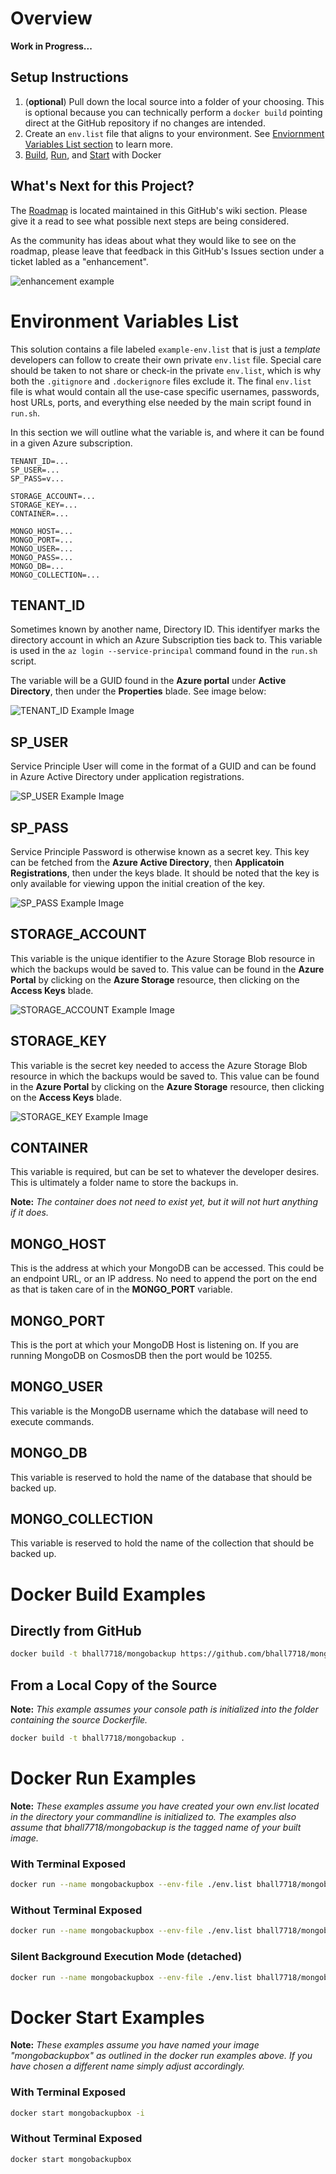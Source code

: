 # Overview
**Work in Progress...**
## Setup Instructions
1. (**optional**) Pull down the local source into a folder of your choosing. This is optional because you can technically perform a ```docker build``` pointing direct at the GitHub repository if no changes are intended.
2. Create an ```env.list``` file that aligns to your environment. See [Enviornment Variables List section](#environment-variables-list) to learn more.
3. [Build](#docker-build-examples), [Run](#docker-run-examples), and [Start](#docker-start-examples) with Docker

## What's Next for this Project?
The [Roadmap](https://github.com/bhall7718/mongobackup/wiki/Roadmap) is located maintained in this GitHub's wiki section. Please give it a read to see what possible next steps are being considered.

As the community has ideas about what they would like to see on the roadmap, please leave that feedback in this GitHub's Issues section under a ticket labled as a "enhancement".

![enhancement example](https://raw.githubusercontent.com/bhall7718/mongobackup/master/Documentation/Images/feature_request.PNG)

# Environment Variables List
This solution contains a file labeled ```example-env.list``` that is just a *template* developers can follow to create their own private ```env.list``` file. Special care should be taken to not share or check-in the private ```env.list```, which is why both the ```.gitignore``` and ```.dockerignore``` files exclude it. The final ```env.list``` file is what would contain all the use-case specific usernames, passwords, host URLs, ports, and everything else needed by the main script found in ```run.sh```.

In this section we will outline what the variable is, and where it can be found in a given Azure subscription.

```
TENANT_ID=...
SP_USER=...
SP_PASS=v...

STORAGE_ACCOUNT=...
STORAGE_KEY=...
CONTAINER=...

MONGO_HOST=...
MONGO_PORT=...
MONGO_USER=...
MONGO_PASS=...
MONGO_DB=...
MONGO_COLLECTION=...
```
## TENANT_ID
Sometimes known by another name, Directory ID. This identifyer marks the directory account in which an  Azure Subscription ties back to. This variable is used in the ```az login --service-principal``` command found in the ```run.sh``` script.

The variable will be a GUID found in the **Azure portal** under **Active Directory**, then under the **Properties** blade. See image below:

![TENANT_ID Example Image](https://raw.githubusercontent.com/bhall7718/mongobackup/master/Documentation/Images/tenant_id.jpg)

## SP_USER
Service Principle User will come in the format of a GUID and can be found in Azure Active Directory under application registrations.

![SP_USER Example Image](https://raw.githubusercontent.com/bhall7718/mongobackup/master/Documentation/Images/sp_user.jpg)

## SP_PASS
Service Principle Password is otherwise known as a secret key. This key can be fetched from the **Azure Active Directory**, then **Applicatoin Registrations**, then under the keys blade. It should be noted that the key is only available for viewing uppon the initial creation of the key.

![SP_PASS Example Image](https://raw.githubusercontent.com/bhall7718/mongobackup/master/Documentation/Images/sp_pass.jpg)

## STORAGE_ACCOUNT
This variable is the unique identifier to the Azure Storage Blob resource in which the backups would be saved to. This value can be found in the **Azure Portal** by clicking on the **Azure Storage** resource, then clicking on the **Access Keys** blade.

![STORAGE_ACCOUNT Example Image](https://raw.githubusercontent.com/bhall7718/mongobackup/master/Documentation/Images/storage_account.jpg)

## STORAGE_KEY
This variable is the secret key needed to access the Azure Storage Blob resource in which the backups would be saved to. This value can be found in the **Azure Portal** by clicking on the **Azure Storage** resource, then clicking on the **Access Keys** blade.

![STORAGE_KEY Example Image](https://raw.githubusercontent.com/bhall7718/mongobackup/master/Documentation/Images/storage_key.jpg)

## CONTAINER
This variable is required, but can be set to whatever the developer desires. This is ultimately a folder name to store the backups in.

**Note:** *The container does not need to exist yet, but it will not hurt anything if it does.*

## MONGO_HOST
This is the address at which your MongoDB can be accessed. This could be an endpoint URL, or an IP address. No need to append the port on the end as that is taken care of in the **MONGO_PORT** variable.

## MONGO_PORT
This is the port at which your MongoDB Host is listening on. If you are running MongoDB on CosmosDB then the port would be 10255.

## MONGO_USER
This variable is the MongoDB username which the database will need to execute commands.

## MONGO_DB
This variable is reserved to hold the name of the database that should be backed up.

## MONGO_COLLECTION
This variable is reserved to hold the name of the collection that should be backed up.

# Docker Build Examples
## Directly from GitHub
``` sh
docker build -t bhall7718/mongobackup https://github.com/bhall7718/mongobackup.git
```
## From a Local Copy of the Source
**Note:** *This example assumes your console path is initialized into the folder containing the source Dockerfile.*
``` sh
docker build -t bhall7718/mongobackup .
```

# Docker Run Examples
**Note:** *These examples assume you have created your own env.list located in the directory your commandline is initialized to. The examples also assume that bhall7718/mongobackup is the tagged name of your built image.*

### With Terminal Exposed
``` sh
docker run --name mongobackupbox --env-file ./env.list bhall7718/mongobackup
```
### Without Terminal Exposed
``` sh
docker run --name mongobackupbox --env-file ./env.list bhall7718/mongobackup -it
```
### Silent Background Execution Mode (detached)
``` sh
docker run --name mongobackupbox --env-file ./env.list bhall7718/mongobackup -d
```

# Docker Start Examples
**Note:** *These examples assume you have named your image "mongobackupbox" as outlined in the docker run examples above. If you have chosen a different name simply adjust accordingly.*

### With Terminal Exposed
``` sh
docker start mongobackupbox -i
```
### Without Terminal Exposed
``` sh
docker start mongobackupbox
```